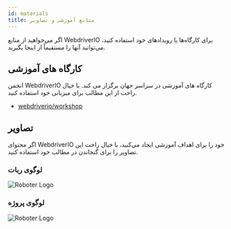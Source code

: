 ```yaml
---
id: materials
title: منابع آموزشی و تصاویر
---
```


اگر می‌خواهید از منابع WebdriverIO برای کارگاه‌ها یا رویدادهای خود استفاده کنید، می‌توانید آنها را مستقیماً از اینجا بگیرید.

## کارگاه های آموزشی

انجمن WebdriverIO کارگاه های آموزشی در سراسر جهان برگزار می کند. با خیال راحت از این مطالب برای میزبانی خود استفاده کنید.

- [webdriverio/workshop](https://github.com/webdriverio/workshop)

## تصاویر

اگر محتوای WebdriverIO خود را برای اهداف آموزشی ایجاد می‌کنید، با خیال راحت این تصاویر را برای گنجاندن در مطالب خود استفاده کنید.

### لوگوی ربات

![Roboter Logo](/img/materials/robot.svg "Roboter Logo")

### لوگوی پروژه

![Roboter Logo](/img/materials/logo.svg "Project Logo")
